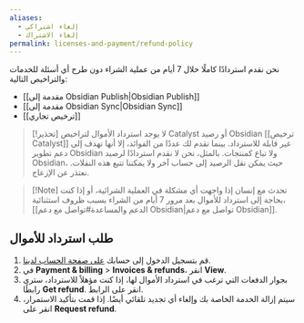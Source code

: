 ```yaml
---
aliases:
  - إلغاء اشتراكي
  - إلغاء الاشتراك
permalink: licenses-and-payment/refund-policy
---
```


نحن نقدم استردادًا كاملًا خلال 7 أيام من عملية الشراء دون طرح أي أسئلة للخدمات والتراخيص التالية:

- [[مقدمة إلى Obsidian Publish|Obsidian Publish]]
- [[مقدمة إلى Obsidian Sync|Obsidian Sync]]
- [[ترخيص تجاري]]

> [!تحذير] لا يوجد استرداد الأموال لتراخيص Catalyst أو رصيد Obsidian
> [[ترخيص Catalyst]] غير قابلة للاسترداد. بينما تقدم لك عددًا من الفوائد، إلا أنها تهدف إلى دعم تطوير Obsidian ولا تباع كمنتجات.
> بالمثل، نحن لا نقدم استردادًا لرصيد Obsidian، حيث يمكن نقل الرصيد إلى حساب آخر ولا يمكننا تتبع هذه النقلات. نعتذر عن الإزعاج.

> [!Note] تحدث مع إنسان
> إذا واجهت أي مشكلة في العملية الشرائية، أو إذا كنت بحاجة إلى استرداد للأموال بعد مرور 7 أيام من الشراء بسبب ظروف استثنائية، [[الدعم والمساعدة#تواصل مع دعم Obsidian|تواصل مع دعم Obsidian]].

## طلب استرداد للأموال

1. قم بتسجيل الدخول إلى حسابك [على صفحة الحساب لدينا](https://obsidian.md/account).
2. في **Payment & billing** > **Invoices & refunds**، انقر **View**.
3. بجوار الدفعات التي ترغب في استرداد الأموال لها، إذا كنت مؤهلاً للاسترداد، سترى رابطًا **Get refund**. انقر على الرابط.
4. سيتم إزالة الخدمة الخاصة بك وإلغاء أي تجديد تلقائي أيضًا. إذا قمت بتأكيد الاستمرار، انقر على **Request refund**.
